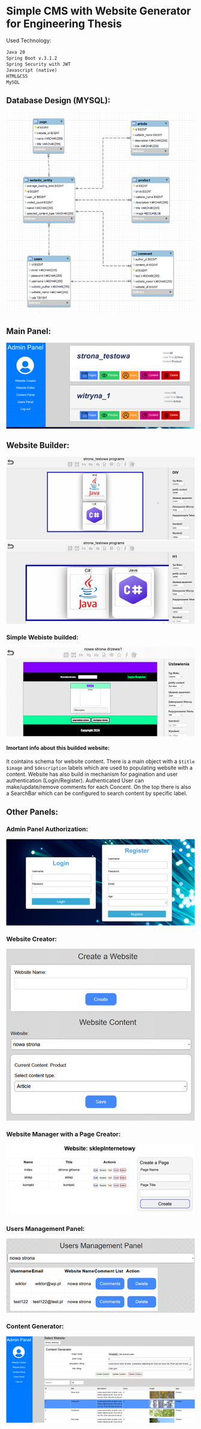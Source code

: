 # Simple CMS with Website Generator for Engineering Thesis
Used Technology:
```
Java 20
Spring Boot v.3.1.2
Spring Security with JWT
Javascript (native)
HTML&CSS
MySQL
```
## Database Design (MYSQL):
![image](./img/db.png)

## Main Panel:
![image](./img/panel.png)

## Website Builder:
![image](./img/49.gif)
![image](./img/50.gif)
### Simple Webiste builded:
![image](./img/panel2.png)
#### Imortant info about this builded website:
It cointains schema for website content. There is a main object with a `$title` `$image` and `$description` labels which are used to populating website with a content. Website has also build in mechanism for pagination and user authentication (Login/Register). Authenticated User can make/update/remove comments for each Concent. On the top there is also a SearchBar which can be configured to search content by specific label. 
## Other Panels:
### Admin Panel Authorization:
![image](./img/auth_panel.png)
### Website Creator:
![image](./img/CreateWebsite.png)
### Website Manager with a Page Creator:
![image](./img/WebsiteManager.png)
### Users Management Panel:
![image](./img/UserManagement.png)
### Content Generator:
![image](./img/ContentGenerator.png)